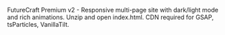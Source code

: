 FutureCraft Premium v2 - Responsive multi-page site with dark/light mode and rich animations.
Unzip and open index.html. CDN required for GSAP, tsParticles, VanillaTilt.
